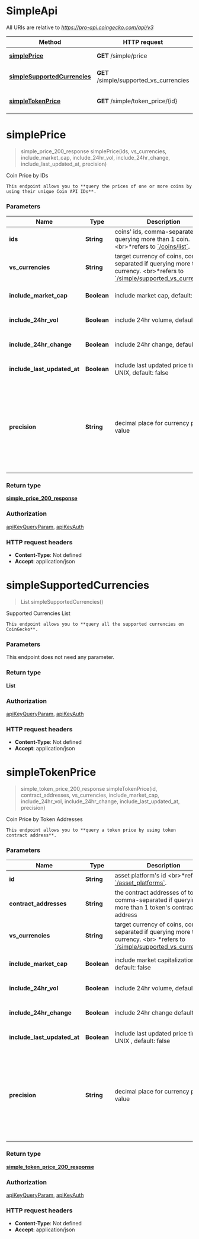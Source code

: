 # SimpleApi

All URIs are relative to *https://pro-api.coingecko.com/api/v3*

| Method | HTTP request | Description |
|------------- | ------------- | -------------|
| [**simplePrice**](SimpleApi.md#simplePrice) | **GET** /simple/price | Coin Price by IDs |
| [**simpleSupportedCurrencies**](SimpleApi.md#simpleSupportedCurrencies) | **GET** /simple/supported_vs_currencies | Supported Currencies List |
| [**simpleTokenPrice**](SimpleApi.md#simpleTokenPrice) | **GET** /simple/token_price/{id} | Coin Price by Token Addresses |


<a name="simplePrice"></a>
# **simplePrice**
> simple_price_200_response simplePrice(ids, vs\_currencies, include\_market\_cap, include\_24hr\_vol, include\_24hr\_change, include\_last\_updated\_at, precision)

Coin Price by IDs

    This endpoint allows you to **query the prices of one or more coins by using their unique Coin API IDs**.

### Parameters

|Name | Type | Description  | Notes |
|------------- | ------------- | ------------- | -------------|
| **ids** | **String**| coins&#39; ids, comma-separated if querying more than 1 coin.  &lt;br&gt;*refers to [&#x60;/coins/list&#x60;](/reference/coins-list). | [default to null] |
| **vs\_currencies** | **String**| target currency of coins, comma-separated if querying more than 1 currency.  &lt;br&gt;*refers to [&#x60;/simple/supported_vs_currencies&#x60;](/reference/simple-supported-currencies). | [default to null] |
| **include\_market\_cap** | **Boolean**| include market cap, default: false  | [optional] [default to null] |
| **include\_24hr\_vol** | **Boolean**| include 24hr volume, default: false | [optional] [default to null] |
| **include\_24hr\_change** | **Boolean**| include 24hr change, default: false | [optional] [default to null] |
| **include\_last\_updated\_at** | **Boolean**| include last updated price time in UNIX, default: false | [optional] [default to null] |
| **precision** | **String**| decimal place for currency price value  | [optional] [default to null] [enum: full, 0, 1, 2, 3, 4, 5, 6, 7, 8, 9, 10, 11, 12, 13, 14, 15, 16, 17, 18] |

### Return type

[**simple_price_200_response**](../Models/simple_price_200_response.md)

### Authorization

[apiKeyQueryParam](../README.md#apiKeyQueryParam), [apiKeyAuth](../README.md#apiKeyAuth)

### HTTP request headers

- **Content-Type**: Not defined
- **Accept**: application/json

<a name="simpleSupportedCurrencies"></a>
# **simpleSupportedCurrencies**
> List simpleSupportedCurrencies()

Supported Currencies List

    This endpoint allows you to **query all the supported currencies on CoinGecko**.

### Parameters
This endpoint does not need any parameter.

### Return type

**List**

### Authorization

[apiKeyQueryParam](../README.md#apiKeyQueryParam), [apiKeyAuth](../README.md#apiKeyAuth)

### HTTP request headers

- **Content-Type**: Not defined
- **Accept**: application/json

<a name="simpleTokenPrice"></a>
# **simpleTokenPrice**
> simple_token_price_200_response simpleTokenPrice(id, contract\_addresses, vs\_currencies, include\_market\_cap, include\_24hr\_vol, include\_24hr\_change, include\_last\_updated\_at, precision)

Coin Price by Token Addresses

    This endpoint allows you to **query a token price by using token contract address**.

### Parameters

|Name | Type | Description  | Notes |
|------------- | ------------- | ------------- | -------------|
| **id** | **String**| asset platform&#39;s id  &lt;br&gt;*refers to [&#x60;/asset_platforms&#x60;](/reference/asset-platforms-list). | [default to null] |
| **contract\_addresses** | **String**| the contract addresses of tokens, comma-separated if querying more than 1 token&#39;s contract address | [default to null] |
| **vs\_currencies** | **String**| target currency of coins, comma-separated if querying more than 1 currency.  &lt;br&gt; *refers to [&#x60;/simple/supported_vs_currencies&#x60;](/reference/simple-supported-currencies). | [default to null] |
| **include\_market\_cap** | **Boolean**| include market capitalization, default: false | [optional] [default to null] |
| **include\_24hr\_vol** | **Boolean**| include 24hr volume, default: false | [optional] [default to null] |
| **include\_24hr\_change** | **Boolean**| include 24hr change  default: false | [optional] [default to null] |
| **include\_last\_updated\_at** | **Boolean**| include last updated price time in UNIX , default: false | [optional] [default to null] |
| **precision** | **String**| decimal place for currency price value  | [optional] [default to null] [enum: full, 0, 1, 2, 3, 4, 5, 6, 7, 8, 9, 10, 11, 12, 13, 14, 15, 16, 17, 18] |

### Return type

[**simple_token_price_200_response**](../Models/simple_token_price_200_response.md)

### Authorization

[apiKeyQueryParam](../README.md#apiKeyQueryParam), [apiKeyAuth](../README.md#apiKeyAuth)

### HTTP request headers

- **Content-Type**: Not defined
- **Accept**: application/json

